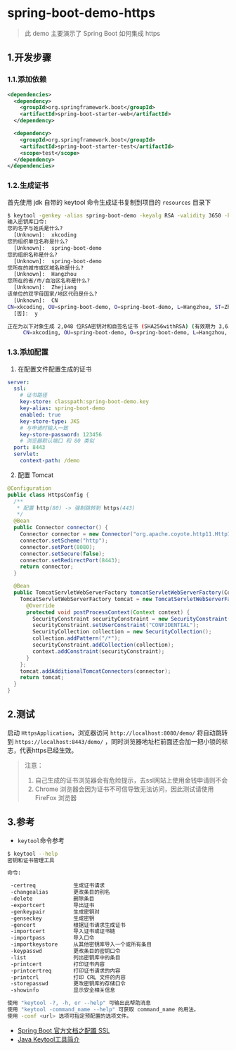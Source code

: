 # spring-boot-demo-https

> 此 demo 主要演示了 Spring Boot 如何集成 https

## 1.开发步骤

### 1.1.添加依赖

```xml
<dependencies>
  <dependency>
    <groupId>org.springframework.boot</groupId>
    <artifactId>spring-boot-starter-web</artifactId>
  </dependency>

  <dependency>
    <groupId>org.springframework.boot</groupId>
    <artifactId>spring-boot-starter-test</artifactId>
    <scope>test</scope>
  </dependency>
</dependencies>
```

### 1.2.生成证书

首先使用 jdk 自带的 keytool 命令生成证书复制到项目的 `resources` 目录下

```bash
$ keytool -genkey -alias spring-boot-demo -keyalg RSA -validity 3650 -keystore ./spring-boot-demo.key
输入密钥库口令:
您的名字与姓氏是什么?
  [Unknown]:  xkcoding
您的组织单位名称是什么?
  [Unknown]:  spring-boot-demo
您的组织名称是什么?
  [Unknown]:  spring-boot-demo
您所在的城市或区域名称是什么?
  [Unknown]:  Hangzhou
您所在的省/市/自治区名称是什么?
  [Unknown]:  Zhejiang
该单位的双字母国家/地区代码是什么?
  [Unknown]:  CN
CN=xkcoding, OU=spring-boot-demo, O=spring-boot-demo, L=Hangzhou, ST=Zhejiang, C=CN是否正确?
  [否]:  y

正在为以下对象生成 2,048 位RSA密钥对和自签名证书 (SHA256withRSA) (有效期为 3,650 天):
	 CN=xkcoding, OU=spring-boot-demo, O=spring-boot-demo, L=Hangzhou, ST=Zhejiang, C=CN
```

### 1.3.添加配置

1. 在配置文件配置生成的证书

```yaml
server:
  ssl:
    # 证书路径
    key-store: classpath:spring-boot-demo.key
    key-alias: spring-boot-demo
    enabled: true
    key-store-type: JKS
    # 与申请时输入一致
    key-store-password: 123456
    # 浏览器默认端口 和 80 类似
  port: 8443
  servlet:
    context-path: /demo

```

2. 配置 Tomcat

```java
@Configuration
public class HttpsConfig {
  /**
   * 配置 http(80) -> 强制跳转到 https(443)
   */
  @Bean
  public Connector connector() {
    Connector connector = new Connector("org.apache.coyote.http11.Http11NioProtocol");
    connector.setScheme("http");
    connector.setPort(8080);
    connector.setSecure(false);
    connector.setRedirectPort(8443);
    return connector;
  }

  @Bean
  public TomcatServletWebServerFactory tomcatServletWebServerFactory(Connector connector) {
    TomcatServletWebServerFactory tomcat = new TomcatServletWebServerFactory() {
      @Override
      protected void postProcessContext(Context context) {
        SecurityConstraint securityConstraint = new SecurityConstraint();
        securityConstraint.setUserConstraint("CONFIDENTIAL");
        SecurityCollection collection = new SecurityCollection();
        collection.addPattern("/*");
        securityConstraint.addCollection(collection);
        context.addConstraint(securityConstraint);
      }
    };
    tomcat.addAdditionalTomcatConnectors(connector);
    return tomcat;
  }
}
```

## 2.测试

启动 `HttpsApplication`，浏览器访问 `http://localhost:8080/demo/` 将自动跳转到 `https://localhost:8443/demo/` ，同时浏览器地址栏前面还会加一把小锁的标志，代表https已经生效。

> 注意：
> 1. 自己生成的证书浏览器会有危险提示，去ssl网站上使用金钱申请则不会
> 2. Chrome 浏览器会因为证书不可信导致无法访问，因此测试请使用 FireFox 浏览器

## 3.参考

- `keytool`命令参考

```bash
$ keytool --help
密钥和证书管理工具

命令:

 -certreq            生成证书请求
 -changealias        更改条目的别名
 -delete             删除条目
 -exportcert         导出证书
 -genkeypair         生成密钥对
 -genseckey          生成密钥
 -gencert            根据证书请求生成证书
 -importcert         导入证书或证书链
 -importpass         导入口令
 -importkeystore     从其他密钥库导入一个或所有条目
 -keypasswd          更改条目的密钥口令
 -list               列出密钥库中的条目
 -printcert          打印证书内容
 -printcertreq       打印证书请求的内容
 -printcrl           打印 CRL 文件的内容
 -storepasswd        更改密钥库的存储口令
 -showinfo           显示安全相关信息

使用 "keytool -?, -h, or --help" 可输出此帮助消息
使用 "keytool -command_name --help" 可获取 command_name 的用法。
使用 -conf <url> 选项可指定预配置的选项文件。
```

- [Spring Boot 官方文档之配置 SSL](https://docs.spring.io/spring-boot/docs/3.0.0-M4/reference/htmlsingle/#howto.webserver.configure-ssl)
- [Java Keytool工具简介](https://blog.csdn.net/liumiaocn/article/details/61921014)
